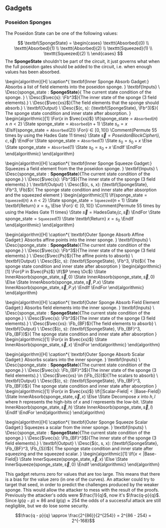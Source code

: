 ## Gadgets

### Poseidon Sponges

The Poseidon State can be one of the following values:

$$
  \textbf{SpongeState} = \begin{cases}
    \texttt{Absorbed}(0) \\
    \texttt{Absorbed}(1) \\
    \texttt{Absorbed}(2) \\
    \texttt{Squeezed}(1) \\
    \texttt{Squeezed}(2) \\
  \end{cases}
$$
The $\textbf{SpongeState}$ shouldn't be part of the circuit, it just governs
what when the full poseidon gates should be added to the circuit, i.e. when
enough values has been absorbed.

\begin{algorithm}[H]
\caption*{
  \textbf{Inner Sponge Absorb Gadget:} Absorbs a list of field elements into the poseidon sponge.
}
\textbf{Inputs} \\
  \Desc{$\text{sponge\_state}: \textbf{SpongeState}$}{
    The current state condition of the sponge.
  } \\
  \Desc{$\vec{s}: \Fb^3$}{The inner state of the sponge (3 field elements).} \\
  \Desc{$\vec{xs}$}{The field elements that the sponge should absorb.} \\
\textbf{Output} \\
  \Desc{$(c, s): (\textbf{SpongeState}, \Fb^3)$}{
    The sponge state condition and inner state after absorption.
  }
\begin{algorithmic}[1]
  \For{$x$ in $\vec{xs}$}
    \If{$\text{sponge\_state} = \texttt{Absorbed}(n) \land n < 2$}
      \State $\text{sponge\_state} = \texttt{Absorbed}(n + 1)$
      \State $s_n = x$
    \ElsIf{$\text{sponge\_state} = \texttt{Absorbed}(2)$}
      \For{$i \in [0, 10]$} \Comment{Permute 55 times by using the Hades Gate 11 times}
        \State $\vec{s} = PoseidonBlockCipher(i, c, \vec{s})$
      \EndFor
      \State $\text{sponge\_state} = \texttt{Absorbed}(1)$
      \State $s_0 = s_0 + x$
    \Else
      \State $\text{sponge\_state} = \texttt{Absorbed}(1)$
      \State $s_0 = s_0 + x$
    \EndIf
  \EndFor
\end{algorithmic}
\end{algorithm}

\begin{algorithm}[H]
\caption*{
  \textbf{Inner Sponge Squeeze Gadget:} Squeezes a field element from the the poseidon sponge.
}
\textbf{Inputs} \\
  \Desc{$\text{sponge\_state}: \textbf{SpongeState}$}{The current state condition of the sponge.} \\
  \Desc{$\vec{s}: \Fb^3$}{The inner state of the sponge (3 field elements).} \\
\textbf{Output} \\
  \Desc{$(c, s, x): (\textbf{SpongeState}, \Fb^3, \Fb)$}{
    The sponge state condition and inner state after absorption and the squeezed element
  }
\begin{algorithmic}[1]
  \If{$\text{sponge\_state} = \texttt{Squeezed}(n) \land n < 2$}
    \State $\text{sponge\_state} = \texttt{Squeezed}(n + 1)$
    \State \textbf{Return} $x = s_n$
  \Else
    \For{$i \in [0, 10]$} \Comment{Permute 55 times by using the Hades Gate 11 times}
      \State $\vec{s} = \text{HadesGate}_i(c, \vec{s})$
    \EndFor
    \State $\text{sponge\_state} = \texttt{Squeezed}(1)$
    \State \textbf{Return} $x = s_0$
  \EndIf
\end{algorithmic}
\end{algorithm}

\begin{algorithm}[H]
\caption*{
  \textbf{Outer Sponge Absorb Affine Gadget:} Absorbs affine points into the inner sponge.
}
\textbf{Inputs} \\
  \Desc{$\text{sponge\_state}: \textbf{SpongeState}$}{The current state condition of the sponge.} \\
  \Desc{$\vec{s}: \Fb^3$}{The inner state of the sponge (3 field elements).} \\
  \Desc{$\vec{Ps}$}{The affine points to absorb} \\
\textbf{Output} \\
  \Desc{$(c, s): (\textbf{SpongeState}, \Fb^3, \Fb)$}{
    The sponge state condition and inner state after absorption
  }
\begin{algorithmic}[1]
  \For{$P$ in $\vec{Ps}$}
    \If{$P \meq \Oc$}
      \State $\text{InnerAbsorb}(\text{sponge\_state}, \vec{s}, 0)$
      \State $\text{InnerAbsorb}(\text{sponge\_state}, \vec{s}, 0)$
    \Else
      \State $\text{InnerAbsorb}(\text{sponge\_state}, \vec{s}, P.x)$
      \State $\text{InnerAbsorb}(\text{sponge\_state}, \vec{s}, P.y)$
    \EndIf
  \EndFor
\end{algorithmic}
\end{algorithm}

\begin{algorithm}[H]
\caption*{
  \textbf{Outer Sponge Absorb Field Element Gadget:} Absorbs field elements into the inner sponge.
}
\textbf{Inputs} \\
  \Desc{$\text{sponge\_state}: \textbf{SpongeState}$}{The current state condition of the sponge.} \\
  \Desc{$\vec{s}: \Fb^3$}{The inner state of the sponge (3 field elements).} \\
  \Desc{$\vec{xs}: \Fb_{BF}$}{The field elements to absorb} \\
\textbf{Output} \\
  \Desc{$(c, s): (\textbf{SpongeState}, \Fb_{BF}^3, \Fb_{BF})$}{
    The sponge state condition and inner state after absorption
  }
\begin{algorithmic}[1]
  \For{$x$ in $\vec{xs}$}
      \State $\text{InnerAbsorb}(\text{sponge\_state}, \vec{s}, x)$
  \EndFor
\end{algorithmic}
\end{algorithm}

\begin{algorithm}[H]
\caption*{
  \textbf{Outer Sponge Absorb Scalar Gadget:} Absorbs scalars into the inner sponge.
}
\textbf{Inputs} \\
  \Desc{$\text{sponge\_state}: \textbf{SpongeState}$}{The current state condition of the sponge.} \\
  \Desc{$\vec{s}: \Fb_{BF}^3$}{The inner state of the sponge (3 field elements).} \\
  \Desc{$\vec{xs} \in (\Fb_{S})$}{The scalars to absorb} \\
\textbf{Output} \\
  \Desc{$(c, s): (\textbf{SpongeState}, \Fb_{BF}^3, \Fb_{BF})$}{
    The sponge state condition and inner state after absorption
  }
\begin{algorithmic}[1]
  \For{$x$ in $\vec{xs}$}
    \If{$|\text{Scalar-Field}| < |\text{Base-Field}|$}
      \State $\text{InnerAbsorb}(\text{sponge\_state}, \vec{s}, x)$
    \Else
      \State Decompose $x$ into $h, l$ where $h$ represents the high-bits of $x$ and $l$ represents the low-bit.
      \State $\text{InnerAbsorb}(\text{sponge\_state}, \vec{s}, h)$
      \State $\text{InnerAbsorb}(\text{sponge\_state}, \vec{s}, l)$
    \EndIf
  \EndFor
\end{algorithmic}
\end{algorithm}

\begin{algorithm}[H]
\caption*{
  \textbf{Outer Sponge Squeeze Scalar Gadget:} Squeezes a scalar from the inner sponge.
}
\textbf{Inputs} \\
  \Desc{$\text{sponge\_state}: \textbf{SpongeState}$}{The current state condition of the sponge.} \\
  \Desc{$\vec{s}: \Fb_{BF}^3$}{The inner state of the sponge (3 field elements).} \\
\textbf{Output} \\
  \Desc{$(c, s, x): (\textbf{SpongeState}, \Fb_{BF}^3, \Fb_{S})$}{
    The sponge state condition and inner state after squeezing and the squeezed scalar. 
  }
\begin{algorithmic}[1]
    \If{$x < |\text{Base-Field}|$}
      \State $\text{InnerSqueeze}(\text{sponge\_state}, \vec{x}, x)$
    \Else
      \State $\text{InnerSqueeze}(\text{sponge\_state}, \vec{s}, 0)$
    \EndIf
\end{algorithmic}
\end{algorithm}

This gadget returns zero for values that are too large. This means that
there is a bias for the value zero (in one of the curves). An attacker
could try to target that seed, in order to predict the challenges produced
by the weaker sponge. This would allow the attacker to mess with the result
of the proofs. Previously the attacker's odds were $\frac{1}{q}$, now it's
$\frac{q-p}{q}$. Since $lg(q-p) \approx 86$ and $lg(q) \approx 254$ the odds
of a successful attack are still negligible, but we do lose some security.

$$\frac{q - p}{q} \approx \frac{2^{86}}{2^{254}} = 2^{86 - 254} = 2^{-168}$$

